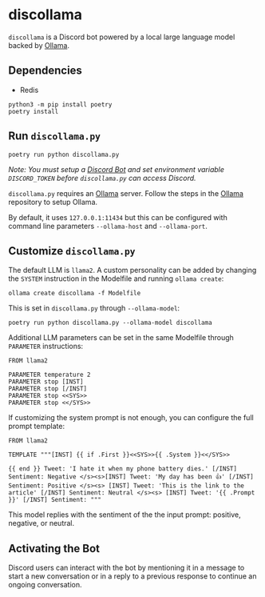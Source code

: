 # discollama

`discollama` is a Discord bot powered by a local large language model backed by [Ollama](https://github.com/jmorganca/ollama).

## Dependencies

- Redis

```
python3 -m pip install poetry
poetry install
```

## Run `discollama.py`

```
poetry run python discollama.py
```

_Note: You must setup a [Discord Bot](https://discord.com/developers/applications) and set environment variable `DISCORD_TOKEN` before `discollama.py` can access Discord._

`discollama.py` requires an [Ollama](https://github.com/jmorganca/ollama) server. Follow the steps in the [Ollama](https://github.com/jmorganca/ollama) repository to setup Ollama.

By default, it uses `127.0.0.1:11434` but this can be configured with command line parameters `--ollama-host` and `--ollama-port`.

## Customize `discollama.py`

The default LLM is `llama2`. A custom personality can be added by changing the `SYSTEM` instruction in the Modelfile and running `ollama create`:

```
ollama create discollama -f Modelfile
```

This is set in `discollama.py` through `--ollama-model`:

```
poetry run python discollama.py --ollama-model discollama
```

Additional LLM parameters can be set in the same Modelfile through `PARAMETER` instructions:

```
FROM llama2

PARAMETER temperature 2
PARAMETER stop [INST]
PARAMETER stop [/INST]
PARAMETER stop <<SYS>>
PARAMETER stop <</SYS>>
```

If customizing the system prompt is not enough, you can configure the full prompt template:

```
FROM llama2

TEMPLATE """[INST] {{ if .First }}<<SYS>>{{ .System }}<</SYS>>

{{ end }} Tweet: 'I hate it when my phone battery dies.' [/INST] Sentiment: Negative </s><s>[INST] Tweet: 'My day has been 👍' [/INST] Sentiment: Positive </s><s> [INST] Tweet: 'This is the link to the article' [/INST] Sentiment: Neutral </s><s> [INST] Tweet: '{{ .Prompt }}' [/INST] Sentiment: """
```

This model replies with the sentiment of the the input prompt: positive, negative, or neutral.

## Activating the Bot

Discord users can interact with the bot by mentioning it in a message to start a new conversation or in a reply to a previous response to continue an ongoing conversation.
